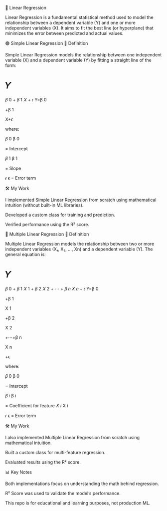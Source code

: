 📘 Linear Regression

Linear Regression is a fundamental statistical method used to model the relationship between a dependent variable (Y) and one or more independent variables (X). It aims to fit the best line (or hyperplane) that minimizes the error between predicted and actual values.

🟢 Simple Linear Regression
📌 Definition

Simple Linear Regression models the relationship between one independent variable (X) and a dependent variable (Y) by fitting a straight line of the form:

𝑌
=
𝛽
0
+
𝛽
1
𝑋
+
𝜖
Y=β
0
	​

+β
1
	​

X+ϵ

where:

𝛽
0
β
0
	​

 = Intercept

𝛽
1
β
1
	​

 = Slope

𝜖
ϵ = Error term

🛠️ My Work

I implemented Simple Linear Regression from scratch using mathematical intuition (without built-in ML libraries).

Developed a custom class for training and prediction.

Verified performance using the R² score.

🔵 Multiple Linear Regression
📌 Definition

Multiple Linear Regression models the relationship between two or more independent variables (X₁, X₂, …, Xn) and a dependent variable (Y). The general equation is:

𝑌
=
𝛽
0
+
𝛽
1
𝑋
1
+
𝛽
2
𝑋
2
+
⋯
+
𝛽
𝑛
𝑋
𝑛
+
𝜖
Y=β
0
	​

+β
1
	​

X
1
	​

+β
2
	​

X
2
	​

+⋯+β
n
	​

X
n
	​

+ϵ

where:

𝛽
0
β
0
	​

 = Intercept

𝛽
𝑖
β
i
	​

 = Coefficient for feature 
𝑋
𝑖
X
i
	​


𝜖
ϵ = Error term

🛠️ My Work

I also implemented Multiple Linear Regression from scratch using mathematical intuition.

Built a custom class for multi-feature regression.

Evaluated results using the R² score.

📊 Key Notes

Both implementations focus on understanding the math behind regression.

R² Score was used to validate the model’s performance.

This repo is for educational and learning purposes, not production ML.
